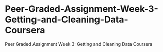 # Peer-Graded-Assignment-Week-3-Getting-and-Cleaning-Data-Coursera
Peer Graded Assignment Week 3: Getting and Cleaning Data Coursera
